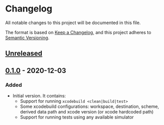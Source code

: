 # Changelog
All notable changes to this project will be documented in this file.

The format is based on [Keep a Changelog](https://keepachangelog.com/en/1.0.0/),
and this project adheres to [Semantic Versioning](https://semver.org/spec/v2.0.0.html).

## [Unreleased]

## [0.1.0] - 2020-12-03
### Added
- Initial version. It contains:
  - Support for running `xcodebuild <clean|build|test>`
  - Some xcodebuild configurations: workspace, destination, scheme, derived data path and xcode version (or xcode hardcoded path)
  - Support for running tests using any available simulator


[Unreleased]: https://github.com/vitorbaraujo/batler/compare/0.1.0...HEAD
[0.1.0]: https://github.com/vitorbaraujo/batler/releases/tag/v0.1.0
